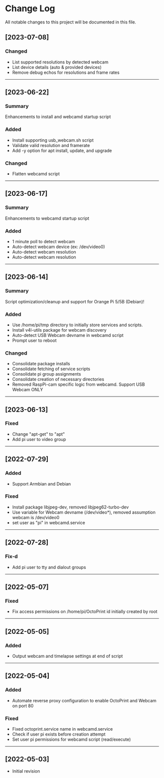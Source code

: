 
# Change Log
All notable changes to this project will be documented in this file.

## [2023-07-08]

### Changed
- List supported resolutions by detected webcam
- List device details (auto & provided devices)
- Remove debug echos for resolutions and frame rates
---

## [2023-06-22]
### Summary
Enhancements to install and webcamd startup script

### Added
- Install supporting usb_webcam.sh script
- Validate valid resolution and framerate
- Add -y option for apt install, update, and upgrade

### Changed
- Flatten webcamd script
---

## [2023-06-17]
### Summary
Enhancements to webcamd startup script

### Added
- 1 minute poll to detect webcam
- Auto-detect webcam device (ex: /dev/video0)
- Auto-detect webcam resolution
- Auto-detect webcam resolution
---

## [2023-06-14]
### Summary
Script optimization/cleanup and support for Orange Pi 5/5B (Debian)!

### Added
- Use /home/pi/tmp directory to initially store services and scripts.
- Install v4l-utils package for webcam discovery
- Auto-detect USB Webcam devname in webcamd script
- Prompt user to reboot
### Changed
- Consolidate package installs
- Consolidate fetching of service scripts
- Consolidate pi group assignments
- Consolidate creation of necessary directories
- Removed RaspPi-cam specific logic from webcamd.  Support USB Webcam ONLY
---

## [2023-06-13]
### Fixed
- Change "apt-get" to "apt"
- Add pi user to video group
---

## [2022-07-29]
### Added
- Support Armbian and Debian
### Fixed
- Install package libjpeg-dev, removed libjpeg62-turbo-dev
- Use variable for Webcam devname (/dev/video*), removed assumption webcam is /dev/video0
- set user as "pi" in webcamd.service
---

## [2022-07-28]
### Fix-d
- Add pi user to tty and dialout groups
---

## [2022-05-07]
### Fixed
- Fix access permissions on /home/pi/OctoPrint id initially created by root
---

## [2022-05-05]
### Added
- Output webcam and timelapse settings at end of script
---

## [2022-05-04]
### Added
- Automate reverse proxy configuration to enable OctoPrint and Webcam on port 80
### Fixed
- Fixed octoprint.service name in webcamd.service
- Check if user pi exists before creation attempt
- Set user pi permissions for webcamd script (read/execute)
---

## [2022-05-03]
- Initial revision
